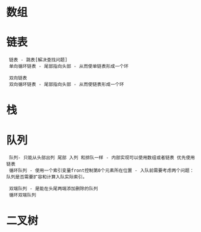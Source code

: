 
# 数组
 
# 链表
     链表 - 跳表[解决查找问题]
     单向循环链表 - 尾部指向头部 - 从而使单链表形成一个环

     双向链表
     双向循环链表 - 尾部指向头部 - 从而使链表形成一个环
 
# 栈
 
# 队列 
     队列- 只能从头部出列 尾部 入列 和排队一样 - 内部实现可以使用数组或者链表 优先使用 链表
     循环队列 - 使用一个索引变量front控制第0个元素所在位置 - 入队前需要考虑两个问题：队列是否需要扩容和计算入队实际索引。
     
     双端队列 - 是能在头尾两端添加删除的队列
     循环双端队列
 
#  二叉树
